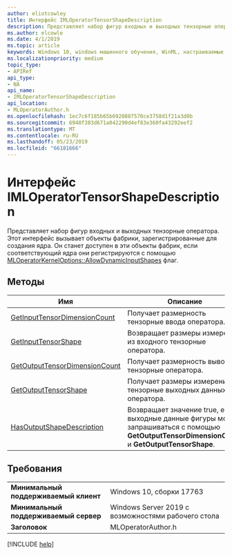 ```yaml
---
author: eliotcowley
title: Интерфейс IMLOperatorTensorShapeDescription
description: Представляет набор фигур входных и выходных тензорные оператора.
ms.author: elcowle
ms.date: 4/1/2019
ms.topic: article
keywords: Windows 10, windows машинного обучения, WinML, настраиваемые операторы, IMLOperatorTensorShapeDescription
ms.localizationpriority: medium
topic_type:
- APIRef
api_type:
- NA
api_name:
- IMLOperatorTensorShapeDescription
api_location:
- MLOperatorAuthor.h
ms.openlocfilehash: 1ec7c6f185b65b6920887570ce3758d1f21a3d0b
ms.sourcegitcommit: 6948f383d671a042290d4ef83e360fa43292eef2
ms.translationtype: MT
ms.contentlocale: ru-RU
ms.lasthandoff: 05/23/2019
ms.locfileid: "66181666"
---
```

# <a name="imloperatortensorshapedescription-interface"></a>Интерфейс IMLOperatorTensorShapeDescription

Представляет набор фигур входных и выходных тензорные оператора. Этот интерфейс вызывает объекты фабрики, зарегистрированные для создания ядра. Он станет доступен в эти объекты фабрик, если соответствующий ядра они регистрируются с помощью [MLOperatorKernelOptions::AllowDynamicInputShapes](MLOperatorKernelOptions.md) флаг.

## <a name="methods"></a>Методы

| Имя | Описание |
|------|-------------|
| [GetInputTensorDimensionCount](IMLOperatorTensorShapeDescription_GetInputTensorDimensionCount.md) | Получает размерность тензорные ввода оператора. |
| [GetInputTensorShape](IMLOperatorTensorShapeDescription_GetInputTensorShape.md) | Возвращает размеры измерений из входного тензорные оператора. |
| [GetOutputTensorDimensionCount](IMLOperatorTensorShapeDescription_GetOutputTensorDimensionCount.md) | Получает размерность вывода тензорные оператора. |
| [GetOutputTensorShape](IMLOperatorTensorShapeDescription_GetOutputTensorShape.md) | Получает размеры измерениях тензорные выходных данных оператора. |
| [HasOutputShapeDescription](IMLOperatorTensorShapeDescription_HasOutputShapeDescription.md) | Возвращает значение true, если выходные данные фигуры может запрашиваться с помощью **GetOutputTensorDimensionCount** и **GetOutputTensorShape**. |

## <a name="requirements"></a>Требования

| | |
|-|-|
| **Минимальный поддерживаемый клиент** | Windows 10, сборки 17763 |
| **Минимальный поддерживаемый сервер** | Windows Server 2019 с возможностями рабочего стола |
| **Заголовок** | MLOperatorAuthor.h |

[!INCLUDE [help](../../includes/get-help.md)]
